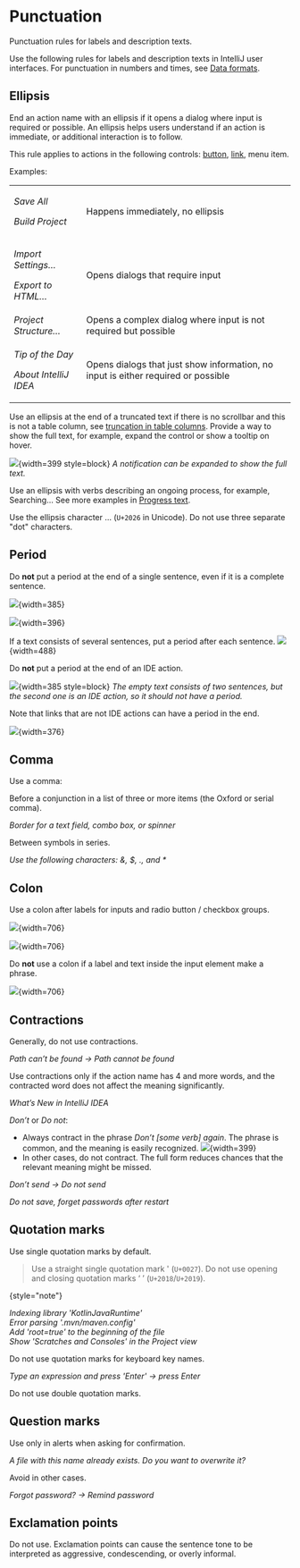<!-- Copyright 2000-2024 JetBrains s.r.o. and contributors. Use of this source code is governed by the Apache 2.0 license. -->

# Punctuation

<link-summary>Punctuation rules for labels and description texts.</link-summary>

Use the following rules for labels and description texts in IntelliJ user interfaces. For punctuation in numbers and times, see [Data formats](data_formats.md).

## Ellipsis

End an action name with an ellipsis if it opens a dialog where input is required or possible. An ellipsis helps users understand if an action is immediate, or additional interaction is to follow.

<p>This rule applies to actions in the following controls: <a href="button.topic">button</a>, <a href="link.md">link</a>, menu item.</p>

<p>Examples:</p>
<table style="none">
<tr>
    <td>
        <p><i>Save All</i></p>
        <p><i>Build Project</i></p>
    </td>
    <td>
        Happens immediately, no ellipsis
    </td>
</tr>
<tr>
    <td>
        <p><i>Import Settings…</i></p>
        <p><i>Export to HTML…</i></p>
    </td>
    <td>
        Opens dialogs that require input
    </td>
</tr>
<tr>
    <td>
        <i>Project Structure…</i>
    </td>
    <td>
        Opens a complex dialog where input is not required but possible
    </td>
</tr>
<tr>
    <td>
        <p><i>Tip of the Day</i></p>
        <p><i>About IntelliJ IDEA</i></p>
    </td>
    <td>
        Opens dialogs that just show information, no input is either required or possible
    </td>
</tr>
</table>

Use an ellipsis at the end of a truncated text if there is no scrollbar and this is not a table column, see [truncation in table columns](table.md#sizes-and-placement). Provide a way to show the full text, for example, expand the control or show a tooltip on hover.

![](2_01_truncated_text.png){width=399 style=block}
*A notification can be expanded to show the full text.*

Use an ellipsis with verbs describing an ongoing process, for example, Searching… See more examples in [Progress text](progress_text.md).

Use the ellipsis character … (`U+2026` in Unicode). Do not use three separate "dot" characters.

## Period

Do **not** put a period at the end of a single sentence, even if it is a complete sentence.

![](1_01_no_period_1.png){width=385}

![](1_01_no_period_2.png){width=396}

If a text consists of several sentences, put a period after each sentence.
![](1_02_periods_several_sentences.png){width=488}

Do **not** put a period at the end of an IDE action.

![](1_03_periods_action.png){width=385 style=block}
*The empty text consists of two sentences, but the second one is an IDE action, so it should not have a period.*

<p>Note that links that are not IDE actions can have a period in the end.</p>

![](1_04_period_navigation_link.png){width=376}

## Comma

Use a comma:

Before a conjunction in a list of three or more items (the Oxford or serial comma).

*Border for a text field, combo box, or spinner*

Between symbols in series.

*Use the following characters: &, $, ., and \**

## Colon

Use a colon after labels for inputs and radio button / checkbox groups.

<!-- Replace the images below later -->

![](input_focus.png){width=706}

![](checkbox_when_to_use.png){width=706}

Do **not** use a colon if a label and text inside the input element make a phrase.

![](input_placeholder_default.png){width=706}

## Contractions

Generally, do not use contractions.

*Path <format color="#C3481B">can’t</format> be found → Path cannot be found*

Use contractions only if the action name has 4 and more words, and the contracted word does not affect the meaning significantly.

*What’s New in IntelliJ IDEA*

*Don’t* or *Do not*:

* Always contract in the phrase *Don’t [some verb] again*. The phrase is common, and the meaning is easily recognized.
  ![](3_01_dont_ask_again.png){width=399}
* In other cases, do not contract. The full form reduces chances that the relevant meaning might be missed.

*<format color="#C3481B">Don’t</format> send → Do not send*

*Do not save, forget passwords after restart*

## Quotation marks

Use single quotation marks by default.

> Use a straight single quotation mark ' (`U+0027`). Do not use opening and closing quotation marks ‘ ’ (`U+2018`/`U+2019`).
>
{style="note"}


<i>Indexing library 'KotlinJavaRuntime'<br/>
Error parsing '.mvn/maven.config'<br/>
Add 'root=true' to the beginning of the file<br/>
Show 'Scratches and Consoles' in the Project view</i>

Do not use quotation marks for keyboard key names.

*Type an expression and press <format color="#cc4700" style="bold">'</format>Enter<format color="#cc4700" style="bold">'</format> → press Enter*

Do not use double quotation marks.

## Question marks

Use only in alerts when asking for confirmation.

*A file with this name already exists. Do you want to overwrite it?*

Avoid in other cases.

*Forgot password? → Remind password*

## Exclamation points

Do not use. Exclamation points can cause the sentence tone to be interpreted as aggressive, condescending, or overly informal.
